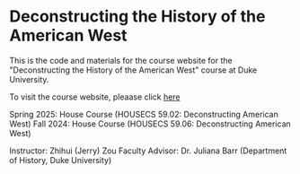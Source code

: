 # Deconstructing the History of the American West

This is the code and materials for the course website for the "Deconstructing the History of the American West" course at Duke University.

To visit the course website, pleaase click [here]()

Spring 2025: House Course (HOUSECS 59.02: Deconstructing American West)
Fall 2024: House Course (HOUSECS 59.06: Deconstructing American West)

Instructor: Zhihui (Jerry) Zou
Faculty Advisor: Dr. Juliana Barr (Department of History, Duke University)